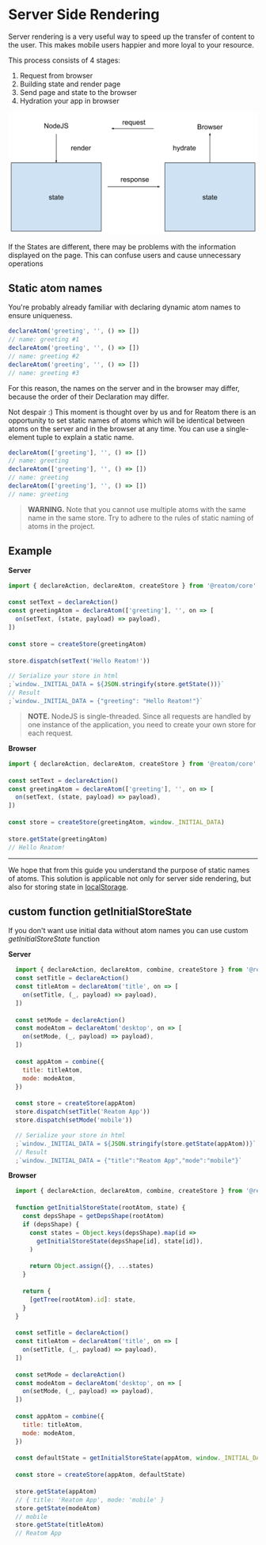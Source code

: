 # Server Side Rendering

Server rendering is a very useful way to speed up the transfer of content to the user. This makes mobile users happier and more loyal to your resource.

This process consists of 4 stages:

1. Request from browser
2. Building state and render page
3. Send page and state to the browser
4. Hydration your app in browser

![Example project](./server-sider-rendering.assets/requset-response.svg)

If the States are different, there may be problems with the information displayed on the page. This can confuse users and cause unnecessary operations

## Static atom names

You're probably already familiar with declaring dynamic atom names to ensure uniqueness.

```js
declareAtom('greeting', '', () => [])
// name: greeting #1
declareAtom('greeting', '', () => [])
// name: greeting #2
declareAtom('greeting', '', () => [])
// name: greeting #3
```

For this reason, the names on the server and in the browser may differ, because the order of their Declaration may differ.

Not despair :) This moment is thought over by us and for Reatom there is an opportunity to set static names of atoms which will be identical between atoms on the server and in the browser at any time. You can use a single-element tuple to explain a static name.

```js
declareAtom(['greeting'], '', () => [])
// name: greeting
declareAtom(['greeting'], '', () => [])
// name: greeting
declareAtom(['greeting'], '', () => [])
// name: greeting
```

> **WARNING.** Note that you cannot use multiple atoms with the same name in the same store. Try to adhere to the rules of static naming of atoms in the project.

## Example

**Server**

```js
import { declareAction, declareAtom, createStore } from '@reatom/core'

const setText = declareAction()
const greetingAtom = declareAtom(['greeting'], '', on => [
  on(setText, (state, payload) => payload),
])

const store = createStore(greetingAtom)

store.dispatch(setText('Hello Reatom!'))
```

```js
// Serialize your store in html
;`window._INITIAL_DATA = ${JSON.stringify(store.getState())}`
// Result
;`window._INITIAL_DATA = {"greeting": "Hello Reatom!"}`
```

> **NOTE.** NodeJS is single-threaded. Since all requests are handled by one instance of the application, you need to create your own store for each request.

**Browser**

```js
import { declareAction, declareAtom, createStore } from '@reatom/core'

const setText = declareAction()
const greetingAtom = declareAtom(['greeting'], '', on => [
  on(setText, (state, payload) => payload),
])

const store = createStore(greetingAtom, window._INITIAL_DATA)

store.getState(greetingAtom)
// Hello Reatom!
```

---

We hope that from this guide you understand the purpose of static names of atoms. This solution is applicable not only for server side rendering, but also for storing state in [localStorage](https://developer.mozilla.org/en-US/docs/Web/API/Window/localStorage).

## custom function getInitialStoreState

If you don't want use initial data without atom names you can use custom *getInitialStoreState* function

**Server**

```js
  import { declareAction, declareAtom, combine, createStore } from '@reatom/core'
  const setTitle = declareAction()
  const titleAtom = declareAtom('title', on => [
    on(setTitle, (_, payload) => payload),
  ])

  const setMode = declareAction()
  const modeAtom = declareAtom('desktop', on => [
    on(setMode, (_, payload) => payload),
  ])

  const appAtom = combine({
    title: titleAtom,
    mode: modeAtom,
  })

  const store = createStore(appAtom)
  store.dispatch(setTitle('Reatom App'))
  store.dispatch(setMode('mobile'))
```
```js
  // Serialize your store in html
  ;`window._INITIAL_DATA = ${JSON.stringify(store.getState(appAtom))}`
  // Result
  ;`window._INITIAL_DATA = {"title":"Reatom App","mode":"mobile"}`
```

**Browser**
```js
  import { declareAction, declareAtom, combine, createStore } from '@reatom/core'
  
  function getInitialStoreState(rootAtom, state) {
    const depsShape = getDepsShape(rootAtom)
    if (depsShape) {
      const states = Object.keys(depsShape).map(id =>
        getInitialStoreState(depsShape[id], state[id]),
      )

      return Object.assign({}, ...states)
    }

    return {
      [getTree(rootAtom).id]: state,
    }
  }

  const setTitle = declareAction()
  const titleAtom = declareAtom('title', on => [
    on(setTitle, (_, payload) => payload),
  ])

  const setMode = declareAction()
  const modeAtom = declareAtom('desktop', on => [
    on(setMode, (_, payload) => payload),
  ])

  const appAtom = combine({
    title: titleAtom,
    mode: modeAtom,
  })

  const defaultState = getInitialStoreState(appAtom, window._INITIAL_DATA)

  const store = createStore(appAtom, defaultState)

  store.getState(appAtom)
  // { title: 'Reatom App', mode: 'mobile' }
  store.getState(modeAtom)
  // mobile
  store.getState(titleAtom)
  // Reatom App
```
